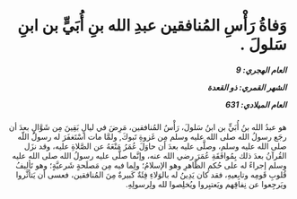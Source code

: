 <h1 dir="rtl">وَفاةُ رَأْسِ المُنافقين عبدِ الله بنِ أُبَيٍّ بن ابنِ سَلولَ .</h1>

<h5 dir="rtl">العام الهجري:  9

الشهر القمري: ذو القعدة

العام الميلادي: 631</h5>

<p dir="rtl">هو عبدُ الله بنُ أُبَيٍّ بن ابنُ سَلولَ، رَأْسُ المُنافقين، مَرِضَ في ليالٍ بَقِينَ مِن شَوَّالٍ بعدَ أن رجَع رسولُ الله صلى الله عليه وسلم مِن غَزوةِ تَبوكَ, ولمَّا مات اسْتَغفَرَ له رسولُ اللّه صلى الله عليه وسلم، وصلَّى عليه بعدَ أن حاوَلَ عُمَرُ مَنْعَهُ عن الصَّلاةِ عليه، وقد نزَل القُرآنُ بعدَ ذلك بِمُوافَقَةِ عُمَرَ رضي الله عنه، وإنَّما صلَّى عليه رسولُ الله صلى الله عليه وسلم إجراءً له على حُكمِ الظَّاهرِ وهو الإسلامُ؛ ولِما فيه مِن مَصلَحةٍ شَرعيَّةٍ؛ وهو تَأليفُ قُلوبِ قَومِه وتابِعيهِ، فقد كان يَدِينُ له بالوَلاءِ فِئَةٌ كَبيرةٌ مِنَ المُنافقين، فعسى أن يَتأثَّروا ويَرجِعوا عن نِفاقِهم ويَعتبِروا ويُخلِصوا لله ولِرسولِهِ.</p></br>
